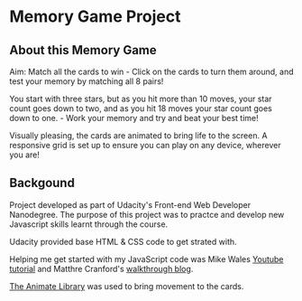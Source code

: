 # Memory Game Project

## About this Memory Game

Aim: Match all the cards to win - Click on the cards to turn them around, and test your memory by matching all 8 pairs!

You start with three stars, but as you hit more than 10 moves, your star count goes down to two, and as you hit 18 moves your star count goes down to one. - Work your memory and try and beat your best time!

Visually pleasing, the cards are animated to bring life to the screen. A responsive grid is set up to ensure you can play on any device, wherever you are!

## Backgound
Project developed as part of Udacity's Front-end Web Developer Nanodegree. The purpose of this project was to practce and develop new Javascript skills learnt through the course.

Udacity provided base HTML & CSS code to get strated with.

Helping me get started with my JavaScript code was Mike Wales [Youtube tutorial](https://www.youtube.com/watch?v=_rUH-sEs68Y) and Matthre Cranford's [walkthrough blog](https://matthewcranford.com/memory-game-walkthrough-part-1-setup/).

[The Animate Library](https://daneden.github.io/animate.css/) was used to bring movement to the cards.
